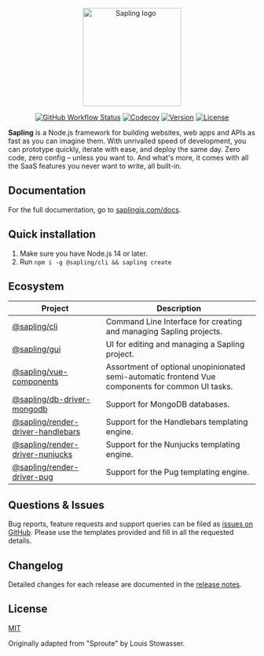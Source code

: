 <p align="center"><a href="https://saplingjs.com" target="_blank" rel="noopener noreferrer"><img width="200" src="https://saplingjs.com/images/logo.svg" alt="Sapling logo"></a></p>

<p align="center">
  <a href="https://github.com/saplingjs/sapling/actions"><img src="https://img.shields.io/github/actions/workflow/status/saplingjs/sapling/test.yml?branch=master" alt="GitHub Workflow Status"></a>
  <a href="https://app.codecov.io/gh/saplingjs/sapling"><img src="https://img.shields.io/codecov/c/gh/saplingjs/sapling?token=HAB7MZEQUC" alt="Codecov"></a>
  <a href="https://www.npmjs.com/package/@sapling/sapling"><img src="https://img.shields.io/npm/v/@sapling/sapling.svg?sanitize=true" alt="Version"></a>
  <a href="https://github.com/saplingjs/sapling/blob/master/LICENSE"><img src="https://img.shields.io/npm/l/@sapling/sapling.svg?sanitize=true" alt="License"></a>
</p>

**Sapling** is a Node.js framework for building websites, web apps and APIs as fast as you can imagine them.  With unrivalled speed of development, you can prototype quickly, iterate with ease, and deploy the same day.  Zero code, zero config – unless you want to.  And what's more, it comes with all the SaaS features you never want to write, all built-in.

## Documentation

For the full documentation, go to [saplingjs.com/docs](https://saplingjs.com/docs/).

## Quick installation

1. Make sure you have Node.js 14 or later.
2. Run `npm i -g @sapling/cli && sapling create`

## Ecosystem

Project                                                                                     | Description
--------------------------------------------------------------------------------------------|---------------------------------------------------------------------------------------------------
[@sapling/cli](https://github.com/saplingjs/cli)                                            | Command Line Interface for creating and managing Sapling projects.
[@sapling/gui](https://github.com/saplingjs/gui)                                            | UI for editing and managing a Sapling project.
[@sapling/vue-components](https://github.com/saplingjs/vue-components)                      | Assortment of optional unopinionated semi-automatic frontend Vue components for common UI tasks.
[@sapling/db-driver-mongodb](https://github.com/saplingjs/db-driver-mongodb)                | Support for MongoDB databases.
[@sapling/render-driver-handlebars](https://github.com/saplingjs/render-driver-handlebars)  | Support for the Handlebars templating engine.
[@sapling/render-driver-nunjucks](https://github.com/saplingjs/render-driver-nunjucks)      | Support for the Nunjucks templating engine.
[@sapling/render-driver-pug](https://github.com/saplingjs/render-driver-pug)                | Support for the Pug templating engine.

## Questions & Issues

Bug reports, feature requests and support queries can be filed as [issues on GitHub](https://github.com/saplingjs/sapling/issues).  Please use the templates provided and fill in all the requested details.

## Changelog

Detailed changes for each release are documented in the [release notes](https://github.com/saplingjs/sapling/releases).

## License

[MIT](https://opensource.org/licenses/MIT)

Originally adapted from "Sproute" by Louis Stowasser.
